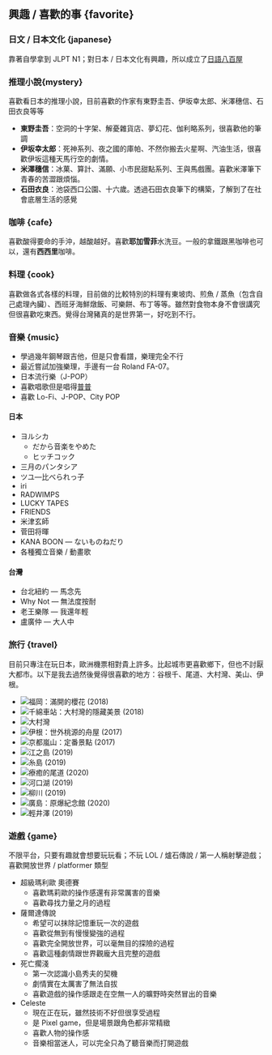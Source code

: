 ## 興趣 / 喜歡的事 {favorite}

### 日文 / 日本文化 {japanese}

靠著自學拿到 JLPT N1；對日本 / 日本文化有興趣，所以成立了[日語八百屋](https://medium.com/日語八百屋)

### 推理小說{mystery}

喜歡看日本的推理小說，目前喜歡的作家有東野圭吾、伊坂幸太郎、米澤穗信、石田衣良等等

- **東野圭吾**：空洞的十字架、解憂雜貨店、夢幻花、伽利略系列，很喜歡他的筆調
- **伊坂幸太郎**：死神系列、夜之國的庫帕、不然你搬去火星啊、汽油生活，很喜歡伊坂這種天馬行空的劇情。
- **米澤穗信**：冰菓、算計、滿願、小市民甜點系列、王與馬戲團。喜歡米澤筆下青春的苦澀跟煩惱。
- **石田衣良**：池袋西口公園、十六歲。透過石田衣良筆下的構築，了解到了在社會底層生活的感覺

### 咖啡 {cafe}

喜歡酸得要命的手沖，越酸越好。喜歡**耶加雪菲**水洗豆。一般的拿鐵跟黑咖啡也可以，還有**西西里**咖啡。

### 料理 {cook}

喜歡做各式各樣的料理，目前做的比較特別的料理有東坡肉、煎魚 / 蒸魚（包含自己處理內臟）、西班牙海鮮燉飯、可樂餅、布丁等等。雖然對食物本身不會很講究但很喜歡吃東西。覺得台灣豬真的是世界第一，好吃到不行。

### 音樂 {music}

- 學過幾年鋼琴跟吉他，但是只會看譜，樂理完全不行
- 最近嘗試加強樂理，手邊有一台 Roland FA-07。
- 日本流行樂（J-POP）
- 喜歡唱歌但是唱得[普普](https://youtu.be/MmJZMs6-EM4)
- 喜歡 Lo-Fi、J-POP、City POP

#### 日本

- ヨルシカ
  - だから音楽をやめた
  - ヒッチコック
- 三月のパンタシア
- ツユ—比べられっ子
- iri
- RADWIMPS
- LUCKY TAPES
- FRIENDS
- 米津玄師
- 菅田将暉
- KANA BOON — ないものねだり
- 各種獨立音樂 / 動畫歌

#### 台灣

- 台北紐約 — 馬念先
- Why Not — 無法度按耐
- 老王樂隊 — 我還年輕
- 盧廣仲 — 大人中

### 旅行 {travel}

目前只專注在玩日本，歐洲機票相對貴上許多。比起城市更喜歡鄉下，但也不討厭大都市。以下是我去過然後覺得很喜歡的地方：谷根千、尾道、大村灣、美山、伊根。

- ![福岡：滿開的櫻花 (2018)](https://dnf7fm7877tpg.cloudfront.net/images/sRYNK3aBNtSbhxWHSakmkZ.jpg)
- ![千綿車站：大村灣的隱藏美景 (2018)](https://dnf7fm7877tpg.cloudfront.net/images/sVhp36BQR2mtapNMBxGZgE.jpg)
- ![大村灣](https://dnf7fm7877tpg.cloudfront.net/images/oq36k4Km8WVHfmVVztwsRf.jpg)
- ![伊根：世外桃源的舟屋 (2017)](https://dnf7fm7877tpg.cloudfront.net/images/jdCc1YDR44Fgf9jpjzUSsq.jpg)
- ![京都嵐山：定番景點 (2017)](https://dnf7fm7877tpg.cloudfront.net/images/mHBE1M45vp494exLeozv7E.jpg)
- ![江之島 (2019)](https://dnf7fm7877tpg.cloudfront.net/images/nxyoKz4saJTaXmLGAqaLoM.jpg)
- ![糸島 (2019)](https://dnf7fm7877tpg.cloudfront.net/images/ecVx8XkPnZgF9qhgcEG4JV.jpg)
- ![療癒的尾道 (2020)](https://dnf7fm7877tpg.cloudfront.net/images/s7XsZp1GnWn2W1Wt3AdU13.jpg)
- ![河口湖 (2019)](https://dnf7fm7877tpg.cloudfront.net/images/dHgbQNBXcySEeeWr4jrE3b.jpg)
- ![柳川 (2019)](https://dnf7fm7877tpg.cloudfront.net/images/j3oGMuvnVFijYhkyHoNtXZ.jpg)
- ![廣島：原爆紀念館 (2020)](https://dnf7fm7877tpg.cloudfront.net/images/aAsihf9Mw3P5ZD3GsGiifH.jpg)
- ![輕井澤 (2019)](https://dnf7fm7877tpg.cloudfront.net/images/oCvz9E1W8v91ArTHox5wWr.jpg)

### 遊戲 {game}

不限平台，只要有趣就會想要玩玩看；不玩 LOL / 爐石傳說 / 第一人稱射擊遊戲；喜歡開放世界 / platformer 類型

- 超級瑪利歐 奧德賽
  - 喜歡瑪莉歐的操作感還有非常厲害的音樂
  - 喜歡尋找力量之月的過程
- 薩爾達傳說
  - 希望可以抹除記憶重玩一次的遊戲
  - 喜歡從無到有慢慢變強的過程
  - 喜歡完全開放世界，可以毫無目的探險的過程
  - 喜歡這種劇情跟世界觀龐大且完整的遊戲
- 死亡擱淺
  - 第一次認識小島秀夫的契機
  - 劇情實在太厲害了無法自拔
  - 喜歡遊戲的操作感跟走在空無一人的曠野時突然冒出的音樂
- Celeste
  - 現在正在玩，雖然技術不好但很享受過程
  - 是 Pixel game，但是場景跟角色都非常精緻
  - 喜歡人物的操作感
  - 音樂相當迷人，可以完全只為了聽音樂而打開遊戲
